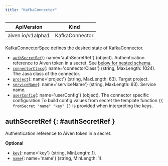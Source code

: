 ```yaml
---
title: "KafkaConnector"
---
```


| ApiVersion                  | Kind        |
|-----------------------------|-------------|
| aiven.io/v1alpha1 | KafkaConnector |

KafkaConnectorSpec defines the desired state of KafkaConnector.

- [`authSecretRef`](#authSecretRef){: name='authSecretRef'} (object). Authentication reference to Aiven token in a secret. See [below for nested schema](#authSecretRef).
- [`connectorClass`](#connectorClass){: name='connectorClass'} (string, MaxLength: 1024). The Java class of the connector. 
- [`project`](#project){: name='project'} (string, MaxLength: 63). Target project. 
- [`serviceName`](#serviceName){: name='serviceName'} (string, MaxLength: 63). Service name. 
- [`userConfig`](#userConfig){: name='userConfig'} (object). The connector specific configuration To build config values from secret the template function `{{ fromSecret "name" "key" }}` is provided when interpreting the keys. 

## authSecretRef {: #authSecretRef }

Authentication reference to Aiven token in a secret.

**Optional**

- [`key`](#key){: name='key'} (string, MinLength: 1).  
- [`name`](#name){: name='name'} (string, MinLength: 1).  

